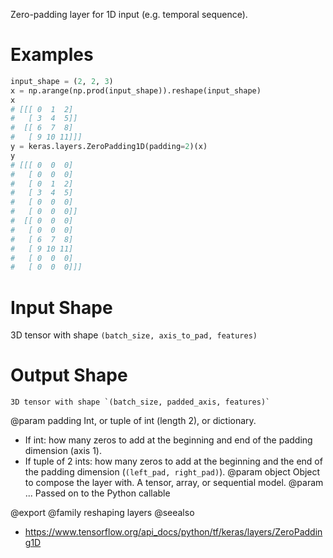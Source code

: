 Zero-padding layer for 1D input (e.g. temporal sequence).

# Examples
```python
input_shape = (2, 2, 3)
x = np.arange(np.prod(input_shape)).reshape(input_shape)
x
# [[[ 0  1  2]
#   [ 3  4  5]]
#  [[ 6  7  8]
#   [ 9 10 11]]]
y = keras.layers.ZeroPadding1D(padding=2)(x)
y
# [[[ 0  0  0]
#   [ 0  0  0]
#   [ 0  1  2]
#   [ 3  4  5]
#   [ 0  0  0]
#   [ 0  0  0]]
#  [[ 0  0  0]
#   [ 0  0  0]
#   [ 6  7  8]
#   [ 9 10 11]
#   [ 0  0  0]
#   [ 0  0  0]]]
```

# Input Shape
3D tensor with shape `(batch_size, axis_to_pad, features)`

# Output Shape
    3D tensor with shape `(batch_size, padded_axis, features)`

@param padding Int, or tuple of int (length 2), or dictionary.
- If int: how many zeros to add at the beginning and end of
  the padding dimension (axis 1).
- If tuple of 2 ints: how many zeros to add at the beginning and the
  end of the padding dimension (`(left_pad, right_pad)`).
@param object Object to compose the layer with. A tensor, array, or sequential model.
@param ... Passed on to the Python callable

@export
@family reshaping layers
@seealso
+ <https://www.tensorflow.org/api_docs/python/tf/keras/layers/ZeroPadding1D>
